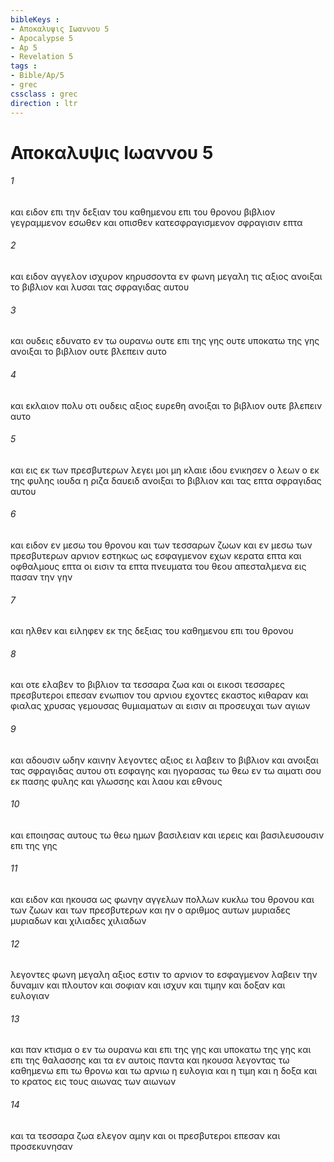 ```yaml
---
bibleKeys : 
- Αποκαλυψις Ιωαννου 5
- Apocalypse 5
- Ap 5
- Revelation 5
tags : 
- Bible/Ap/5
- grec
cssclass : grec
direction : ltr
---
```


# Αποκαλυψις Ιωαννου 5

###### 1
και ειδον επι την δεξιαν του καθημενου επι του θρονου βιβλιον γεγραμμενον εσωθεν και οπισθεν κατεσφραγισμενον σφραγισιν επτα
###### 2
και ειδον αγγελον ισχυρον κηρυσσοντα εν φωνη μεγαλη τις αξιος ανοιξαι το βιβλιον και λυσαι τας σφραγιδας αυτου
###### 3
και ουδεις εδυνατο εν τω ουρανω ουτε επι της γης ουτε υποκατω της γης ανοιξαι το βιβλιον ουτε βλεπειν αυτο
###### 4
και εκλαιον πολυ οτι ουδεις αξιος ευρεθη ανοιξαι το βιβλιον ουτε βλεπειν αυτο
###### 5
και εις εκ των πρεσβυτερων λεγει μοι μη κλαιε ιδου ενικησεν ο λεων ο εκ της φυλης ιουδα η ριζα δαυειδ ανοιξαι το βιβλιον και τας επτα σφραγιδας αυτου
###### 6
και ειδον εν μεσω του θρονου και των τεσσαρων ζωων και εν μεσω των πρεσβυτερων αρνιον εστηκως ως εσφαγμενον εχων κερατα επτα και οφθαλμους επτα οι εισιν τα επτα πνευματα του θεου απεσταλμενα εις πασαν την γην
###### 7
και ηλθεν και ειληφεν εκ της δεξιας του καθημενου επι του θρονου
###### 8
και οτε ελαβεν το βιβλιον τα τεσσαρα ζωα και οι εικοσι τεσσαρες πρεσβυτεροι επεσαν ενωπιον του αρνιου εχοντες εκαστος κιθαραν και φιαλας χρυσας γεμουσας θυμιαματων αι εισιν αι προσευχαι των αγιων
###### 9
και αδουσιν ωδην καινην λεγοντες αξιος ει λαβειν το βιβλιον και ανοιξαι τας σφραγιδας αυτου οτι εσφαγης και ηγορασας τω θεω εν τω αιματι σου εκ πασης φυλης και γλωσσης και λαου και εθνους
###### 10
και εποιησας αυτους τω θεω ημων βασιλειαν και ιερεις και βασιλευσουσιν επι της γης
###### 11
και ειδον και ηκουσα ως φωνην αγγελων πολλων κυκλω του θρονου και των ζωων και των πρεσβυτερων και ην ο αριθμος αυτων μυριαδες μυριαδων και χιλιαδες χιλιαδων
###### 12
λεγοντες φωνη μεγαλη αξιος εστιν το αρνιον το εσφαγμενον λαβειν την δυναμιν και πλουτον και σοφιαν και ισχυν και τιμην και δοξαν και ευλογιαν
###### 13
και παν κτισμα ο εν τω ουρανω και επι της γης και υποκατω της γης και επι της θαλασσης και τα εν αυτοις παντα και ηκουσα λεγοντας τω καθημενω επι τω θρονω και τω αρνιω η ευλογια και η τιμη και η δοξα και το κρατος εις τους αιωνας των αιωνων
###### 14
και τα τεσσαρα ζωα ελεγον αμην και οι πρεσβυτεροι επεσαν και προσεκυνησαν
